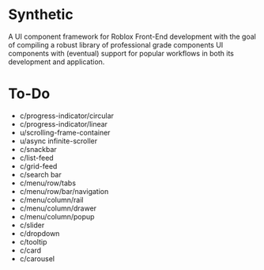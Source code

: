 # Synthetic
A UI component framework for Roblox Front-End development with the goal of compiling a robust library of professional grade components UI components with (eventual) support for popular workflows in both its development and application.

# To-Do
- c/progress-indicator/circular
- c/progress-indicator/linear
- u/scrolling-frame-container
- u/async infinite-scroller
- c/snackbar
- c/list-feed
- c/grid-feed
- c/search bar
- c/menu/row/tabs
- c/menu/row/bar/navigation
- c/menu/column/rail
- c/menu/column/drawer
- c/menu/column/popup
- c/slider
- c/dropdown
- c/tooltip
- c/card
- c/carousel
